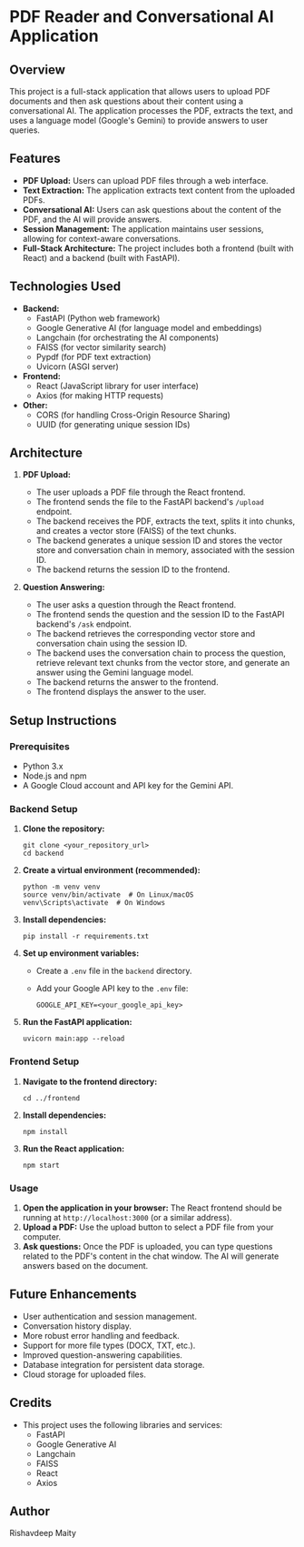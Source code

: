 # PDF Reader and Conversational AI Application

## Overview

This project is a full-stack application that allows users to upload PDF documents and then ask questions about their content using a conversational AI. The application processes the PDF, extracts the text, and uses a language model (Google's Gemini) to provide answers to user queries.

## Features

* **PDF Upload:** Users can upload PDF files through a web interface.
* **Text Extraction:** The application extracts text content from the uploaded PDFs.
* **Conversational AI:** Users can ask questions about the content of the PDF, and the AI will provide answers.
* **Session Management:** The application maintains user sessions, allowing for context-aware conversations.
* **Full-Stack Architecture:** The project includes both a frontend (built with React) and a backend (built with FastAPI).

## Technologies Used

* **Backend:**
    * FastAPI (Python web framework)
    * Google Generative AI (for language model and embeddings)
    * Langchain (for orchestrating the AI components)
    * FAISS (for vector similarity search)
    * Pypdf (for PDF text extraction)
    * Uvicorn (ASGI server)
* **Frontend:**
    * React (JavaScript library for user interface)
    * Axios (for making HTTP requests)
* **Other:**
    * CORS (for handling Cross-Origin Resource Sharing)
    * UUID (for generating unique session IDs)

## Architecture

1.  **PDF Upload:**

    * The user uploads a PDF file through the React frontend.
    * The frontend sends the file to the FastAPI backend's `/upload` endpoint.
    * The backend receives the PDF, extracts the text, splits it into chunks, and creates a vector store (FAISS) of the text chunks.
    * The backend generates a unique session ID and stores the vector store and conversation chain in memory, associated with the session ID.
    * The backend returns the session ID to the frontend.

2.  **Question Answering:**

    * The user asks a question through the React frontend.
    * The frontend sends the question and the session ID to the FastAPI backend's `/ask` endpoint.
    * The backend retrieves the corresponding vector store and conversation chain using the session ID.
    * The backend uses the conversation chain to process the question, retrieve relevant text chunks from the vector store, and generate an answer using the Gemini language model.
    * The backend returns the answer to the frontend.
    * The frontend displays the answer to the user.

## Setup Instructions

### Prerequisites

* Python 3.x
* Node.js and npm
* A Google Cloud account and API key for the Gemini API.

### Backend Setup

1.  **Clone the repository:**

    ```
    git clone <your_repository_url>
    cd backend
    ```

2.  **Create a virtual environment (recommended):**

    ```
    python -m venv venv
    source venv/bin/activate  # On Linux/macOS
    venv\Scripts\activate  # On Windows
    ```

3.  **Install dependencies:**

    ```
    pip install -r requirements.txt
    ```

4.  **Set up environment variables:**

    * Create a `.env` file in the `backend` directory.
    * Add your Google API key to the `.env` file:

        ```
        GOOGLE_API_KEY=<your_google_api_key>
        ```

5.  **Run the FastAPI application:**

    ```
    uvicorn main:app --reload
    ```

### Frontend Setup

1.  **Navigate to the frontend directory:**

    ```
    cd ../frontend
    ```

2.  **Install dependencies:**

    ```
    npm install
    ```

3.  **Run the React application:**

    ```
    npm start
    ```

### Usage

1.  **Open the application in your browser:** The React frontend should be running at `http://localhost:3000` (or a similar address).
2.  **Upload a PDF:** Use the upload button to select a PDF file from your computer.
3.  **Ask questions:** Once the PDF is uploaded, you can type questions related to the PDF's content in the chat window. The AI will generate answers based on the document.

## Future Enhancements

* User authentication and session management.
* Conversation history display.
* More robust error handling and feedback.
* Support for more file types (DOCX, TXT, etc.).
* Improved question-answering capabilities.
* Database integration for persistent data storage.
* Cloud storage for uploaded files.

## Credits

* This project uses the following libraries and services:
    * FastAPI
    * Google Generative AI
    * Langchain
    * FAISS
    * React
    * Axios

## Author

Rishavdeep Maity
